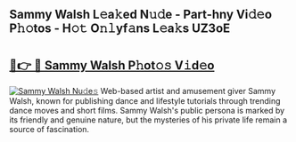 ## Sammy Walsh L𝚎a𝚔ed N𝚞𝚍e - Part-hny Vi𝚍𝚎o P𝚑𝚘tos - H𝚘𝚝 O𝚗𝚕yf𝚊ns L𝚎a𝚔s UZ3oE

# <h2><a href="http://kf1piz.oniu.top/?m=Sammy+Walsh">🔗👉 🔴 Sammy Walsh P𝚑ot𝚘𝚜 V𝚒d𝚎o</a></h2>

[![Sammy Walsh Nu𝚍e𝚜](https://i.imgur.com/0qMVB7G.gif)](http://kf1piz.oniu.top/?m=Sammy+Walsh)
Web-based artist and amusement giver Sammy Walsh, known for publishing dance and lifestyle tutorials through trending dance moves and short films. Sammy Walsh's public persona is marked by its friendly and genuine nature, but the mysteries of his private life remain a source of fascination.  
